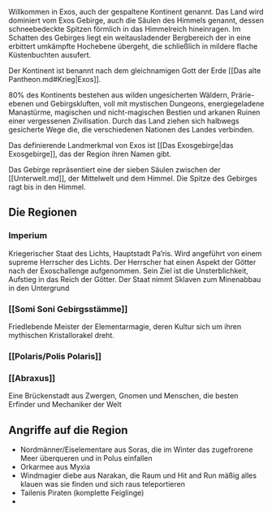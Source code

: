 
Willkommen in Exos, auch der gespaltene Kontinent genannt. Das Land wird dominiert vom Exos Gebirge, auch die Säulen des Himmels genannt, dessen schneebedeckte Spitzen förmlich in das Himmelreich hineinragen. Im Schatten des Gebirges liegt ein weitausladender Bergbereich der in eine erbittert umkämpfte Hochebene übergeht, die schließlich in mildere flache Küstenbuchten ausufert.

Der Kontinent ist benannt nach dem gleichnamigen Gott der Erde [[Das alte Pantheon.md#Krieg|Exos]].

80% des Kontinents bestehen aus wilden ungesicherten Wäldern, Prärie-ebenen und Gebirgskluften, voll mit mystischen Dungeons, energiegeladene Manastürme, magischen und nicht-magischen Bestien und arkanen Ruinen einer vergessenen Zivilisation. Durch das Land ziehen sich halbwegs gesicherte Wege die, die verschiedenen Nationen des Landes verbinden.

Das definierende Landmerkmal von Exos ist [[Das Exosgebirge|das Exosgebirge]], das der Region ihren Namen gibt.

Das Gebirge repräsentiert eine der sieben Säulen zwischen der [[Unterwelt.md]], der Mittelwelt und dem Himmel. Die Spitze des Gebirges ragt bis in den Himmel.

## Die Regionen

### Imperium
Kriegerischer Staat des Lichts, Hauptstadt Pa’ris. Wird angeführt von einem supreme Herrscher des Lichts. Der Herrscher hat einen Aspekt der Götter nach der Exoschallenge aufgenommen. Sein Ziel ist die Unsterblichkeit,  Aufstieg in das Reich der Götter. Der Staat nimmt Sklaven zum Minenabbau in den Untergrund

### [[Somi Soni Gebirgsstämme]]
Friedlebende Meister der Elementarmagie, deren Kultur sich um ihren mythischen Kristallorakel dreht.

### [[Polaris/Polis Polaris]]

### [[Abraxus]]
Eine Brückenstadt aus Zwergen, Gnomen und Menschen, die besten Erfinder und Mechaniker der Welt


## Angriffe auf die Region

- Nordmänner/Eiselementare aus Soras, die im Winter das zugefrorene Meer überqueren und in Polus einfallen
- Orkarmee aus Myxia
- Windmagier diebe aus Narakan, die Raum und Hit and Run mäßig alles klauen was sie finden und sich raus teleportieren
- Tailenis Piraten (komplette Feiglinge)
- 